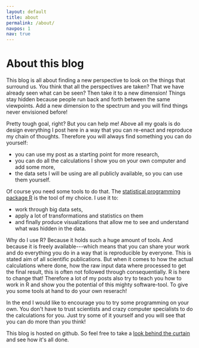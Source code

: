 ```yaml
---
layout: default
title: about
permalink: /about/
navpos: 1
nav: true
---
```


<h1 class="post-title">About this blog</h1>

This blog is all about finding a new perspective to look on the things that surround us. You think that all the perspectives are taken? That we have already seen what can be seen? Then take it to a new dimension! Things stay hidden because people run back and forth between the same viewpoints. Add a new dimension to the spectrum and you will find things never envisioned before!

Pretty tough goal, right? But you can help me! Above all my goals is do design everything I post here in a way that you can re-enact and reproduce my chain of thoughts. Therefore you will always find something you can do yourself: 

* you can use my post as a starting point for more research,
* you can do all the calculations I show you on your own computer and add some more,
* the data sets I will be using are all publicly available, so you can use them yourself.

Of course you need some tools to do that. The [statistical programming package R](http://r-project.org) is the tool of my choice. I use it to:

* work through big data sets,
* apply a lot of transformations and statistics on them
* and finally produce visualizations that allow me to see and understand what was hidden in the data.

Why do I use R? Because it holds such a huge amount of tools. And because it is freely available---which means that you can share your work and do everything you do in a way that is reproducible by everyone. 
This is stated aim of all scientific publications. But when it comes to how the actual calculations where done, how
the raw input data  where processed to get the final result, this is often not followed through consequentially. R is here to change that!
Therefore a lot of my posts also try to teach you how to work in R and show you the potential of this mighty software-tool. To give you some tools at hand to do your own reserach!

In the end I would like to encourage you to try some programming on your own. You don't have to trust scientists and crazy computer specialists to do the calculations for you. Just try some of it yourself and you will see that you can do more than you think!

This blog is hosted on github. So feel free to take a [look behind the curtain](https://github.com/nFrechen/nfrechen.github.io) and see how it's all done.

<!--
Take a look from a different perspective — see it from the other side.

Take a look behind the curtain.

Give it a new dimension.

view it from the other side
-->

